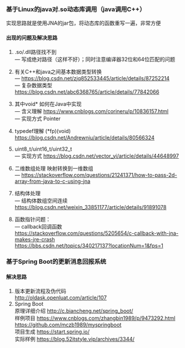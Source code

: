 ### 基于Linux的java对.so动态库调用（java调用C++）
实现思路就是使用JNA的jar包，将动态库的函数重写一遍，非常方便
#### 出现的问题及解决思路
1. .so/.dll路径找不到  
— 写成绝对路径（这样不好）；同时注意编译器32位和64位匹配的问题
  
2. 有关C++和java之间基本数据类型转换  
— https://blog.csdn.net/zjq852533445/article/details/87252214  
— 复杂数据类型 https://blog.csdn.net/abc6368765/article/details/77842066 
  
3. 其中void* 如何在Java中实现  
— 含义理解 https://www.cnblogs.com/corineru/p/10836157.html  
— 实现方式 Pointer
  
4. typedef理解 (*fp)(void)  
   https://blog.csdn.net/Andrewniu/article/details/80566324
  
5. uint8_t/uint16_t/uint32_t   
— 实现方式 https://blog.csdn.net/vector_yi/article/details/44648997
  
6. 二维数组处理 映射转换到一维数组  
— https://stackoverflow.com/questions/21241371/how-to-pass-2d-array-from-java-to-c-using-jna
  
7. 结构体处理  
— 结构体数组空间连续 https://blog.csdn.net/weixin_33851177/article/details/91891078
  
8. 函数指针问题：  
— callback回调函数  
  https://stackoverflow.com/questions/5205654/c-callback-with-jna-makes-jre-crash  
  https://bbs.csdn.net/topics/340217137?locationNum=1&fps=1

### 基于Spring Boot的更新消息回报系统
#### 解决思路
1. 版本更新流程及伪代码  
http://oldask.openluat.com/article/107
2. Spring Boot  
原理详细介绍 http://c.biancheng.net/spring_boot/  
样例项目 https://www.cnblogs.com/zhangbin1989/p/9473292.html  
https://github.com/mczb1989/myspringboot  
项目生成 https://start.spring.io/  
实际样例 https://blog.52itstyle.vip/archives/3344/
